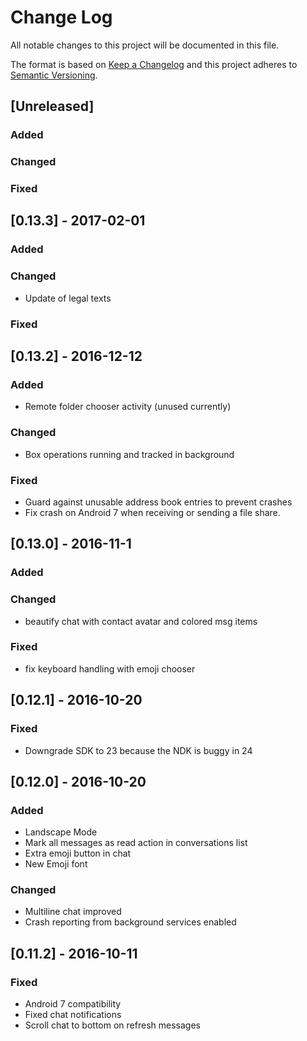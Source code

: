 # Change Log
All notable changes to this project will be documented in this file.

The format is based on [Keep a Changelog](http://keepachangelog.com/)
and this project adheres to [Semantic Versioning](http://semver.org/).

## [Unreleased]

### Added

### Changed

### Fixed

## [0.13.3] - 2017-02-01

### Added

### Changed
- Update of legal texts

### Fixed

## [0.13.2] - 2016-12-12

### Added
- Remote folder chooser activity (unused currently)

### Changed
- Box operations running and tracked in background

### Fixed
- Guard against unusable address book entries to prevent crashes
- Fix crash on Android 7 when receiving or sending a file share.

## [0.13.0] - 2016-11-1
### Added

### Changed
- beautify chat with contact avatar and colored msg items

### Fixed
- fix keyboard handling with emoji chooser

## [0.12.1] - 2016-10-20
### Fixed
- Downgrade SDK to 23 because the NDK is buggy in 24

## [0.12.0] - 2016-10-20
### Added
- Landscape Mode
- Mark all messages as read action in conversations list
- Extra emoji button in chat
- New Emoji font

### Changed
- Multiline chat improved
- Crash reporting from background services enabled

## [0.11.2] - 2016-10-11
### Fixed
- Android 7 compatibility
- Fixed chat notifications
- Scroll chat to bottom on refresh messages
